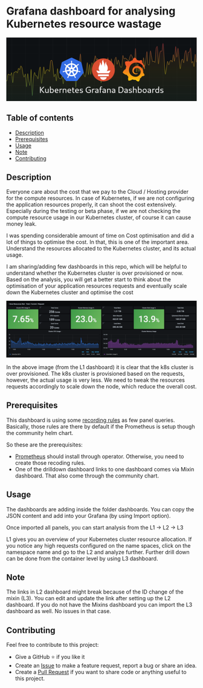 # Grafana dashboard for analysing Kubernetes resource wastage

![logo](./images/kubernetes-grafana-dashboards-logo.png)

## Table of contents

- [Description](#description)
- [Prerequisites](#prerequisites)
- [Usage](#usage)
- [Note](#note)
- [Contributing](#contributing)

## Description
Everyone care about the cost that we pay to the Cloud / Hosting provider for the compute resources. In case of Kubernetes, if we are not configuring the application resources properly, it can shoot the cost extensively. Especially during the testing or beta phase, if we are not checking the compute resource usage in our Kubernetes cluster, of course it can cause money leak.

I was spending considerable amount of time on Cost optimisation and did a lot of things to optimise the cost. In that, this is one of the important area. Understand the resources allocated to the Kubernetes cluster, and its actual usage. 

I am sharing/adding few dashboards in this repo, which will be helpful to understand whether the Kubernetes cluster is over provisioned or now. Based on the analysis, you will get a better start to think about the optimisation of your application resources requests and eventually scale down the Kubernetes cluster and optimise the cost

![logo](./images/kubernetes-resource-overview.png)

In the above image (from the L1 dashboard) it is clear that the k8s cluster is over provisioned. The k8s cluster is provisioned based on the requests, however, the actual usage is very less. We need to tweak the resources requests accordingly to scale down the node, which reduce the overall cost.

## Prerequisites 
This dashboard is using some [recording rules](https://prometheus.io/docs/prometheus/latest/configuration/recording_rules/) as few panel queries. Basically, those rules are there by default if the Prometheus is setup though the community helm chart. 

So these are the prerequisites:

- [Prometheus](https://www.crybit.com/category/devops/prom/) should install through operator. Otherwise, you need to create those recoding rules. 
- One of the drilldown dashboard links to one dashboard comes via Mixin dashboard. That also come through the community chart.

## Usage
The dashboards are adding inside the folder dashboards. You can copy the JSON content and add into your Grafana (by using Import option).

Once imported all panels, you can start analysis from the L1 -> L2 -> L3

L1 gives you an overview of your Kubernetes cluster resource allocation. If you notice any high requests configured on the name spaces, click on the namespace name and go to the L2 and analyze further. Further drill down can be done from the container level by using L3 dashboard.

## Note
The links in L2 dashboard might break because of the ID change of the mixin (L3). You can edit and update the link after setting up the L2 dashboard. If you do not have the Mixins dashboard you can import the L3 dashboard as well. No issues in that case.

## Contributing
Feel free to contribute to this project:

- Give a GitHub ⭐ if you like it
- Create an [Issue](https://github.com/ashokarun/grafana-dashboards-kubernetes-resource/issues) to make a feature request, report a bug or share an idea.
- Create a [Pull Request](https://github.com/ashokarun/grafana-dashboards-kubernetes-resource/pulls) if you want to share code or anything useful to this project.